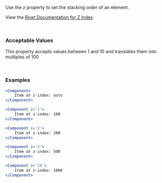 Use the z property to set the stacking order of an element.

View the [Rivet Documentation for Z Index](https://rivet.iu.edu/utilities/z-index/).

<br/>

### Acceptable Values

This property accepts values between 1 and 10 and translates them into multiples of 100

<br/>

### Examples

```jsx static
<Component>
    Item at z-index: auto
</Component>

<Component z='1'>
    Item at z-index: 100
</Component>

<Component z='2'>
    Item at z-index: 200
</Component>

<Component z='5'>
    Item at z-index: 500
</Component>

<Component z='10'>
    Item at z-index: 1000
</Component>
```
